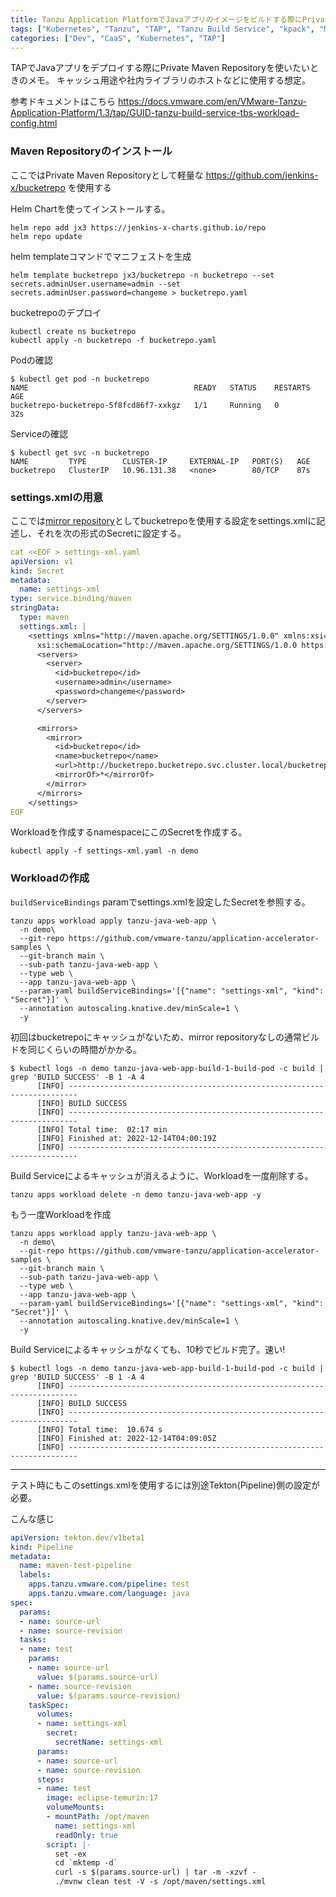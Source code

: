 ```yaml
---
title: Tanzu Application PlatformでJavaアプリのイメージをビルドする際にPrivate Maven Repositoryを参照するメモ
tags: ["Kubernetes", "Tanzu", "TAP", "Tanzu Build Service", "kpack", "Maven"]
categories: ["Dev", "CaaS", "Kubernetes", "TAP"]
---
```


TAPでJavaアプリをデプロイする際にPrivate Maven Repositoryを使いたいときのメモ。
キャッシュ用途や社内ライブラリのホストなどに使用する想定。


参考ドキュメントはこちら
https://docs.vmware.com/en/VMware-Tanzu-Application-Platform/1.3/tap/GUID-tanzu-build-service-tbs-workload-config.html



<!-- toc -->

### Maven Repositoryのインストール

ここではPrivate Maven Repositoryとして軽量な https://github.com/jenkins-x/bucketrepo を使用する

Helm Chartを使ってインストールする。


```
helm repo add jx3 https://jenkins-x-charts.github.io/repo
helm repo update
```


helm templateコマンドでマニフェストを生成

```
helm template bucketrepo jx3/bucketrepo -n bucketrepo --set secrets.adminUser.username=admin --set secrets.adminUser.password=changeme > bucketrepo.yaml
```

bucketrepoのデプロイ


```
kubectl create ns bucketrepo
kubectl apply -n bucketrepo -f bucketrepo.yaml
```

Podの確認

```
$ kubectl get pod -n bucketrepo
NAME                                     READY   STATUS    RESTARTS   AGE
bucketrepo-bucketrepo-5f8fcd86f7-xxkgz   1/1     Running   0          32s
```

Serviceの確認

```
$ kubectl get svc -n bucketrepo 
NAME         TYPE        CLUSTER-IP     EXTERNAL-IP   PORT(S)   AGE
bucketrepo   ClusterIP   10.96.131.38   <none>        80/TCP    87s
```

### settings.xmlの用意


ここでは[mirror repository](https://maven.apache.org/settings.html#mirrors)としてbucketrepoを使用する設定をsettings.xmlに記述し、それを次の形式のSecretに設定する。


```yaml
cat <<EOF > settings-xml.yaml
apiVersion: v1
kind: Secret
metadata:
  name: settings-xml
type: service.binding/maven
stringData:
  type: maven
  settings.xml: |
    <settings xmlns="http://maven.apache.org/SETTINGS/1.0.0" xmlns:xsi="http://www.w3.org/2001/XMLSchema-instance"
      xsi:schemaLocation="http://maven.apache.org/SETTINGS/1.0.0 https://maven.apache.org/xsd/settings-1.0.0.xsd">
      <servers>
        <server>
          <id>bucketrepo</id>
          <username>admin</username>
          <password>changeme</password>
        </server>
      </servers>

      <mirrors>
        <mirror>
          <id>bucketrepo</id>
          <name>bucketrepo</name>
          <url>http://bucketrepo.bucketrepo.svc.cluster.local/bucketrepo</url>
          <mirrorOf>*</mirrorOf>
        </mirror>
      </mirrors>
    </settings>
EOF
```

Workloadを作成するnamespaceにこのSecretを作成する。

```
kubectl apply -f settings-xml.yaml -n demo
```

### Workloadの作成

`buildServiceBindings` paramでsettings.xmlを設定したSecretを参照する。

```
tanzu apps workload apply tanzu-java-web-app \
  -n demo\
  --git-repo https://github.com/vmware-tanzu/application-accelerator-samples \
  --git-branch main \
  --sub-path tanzu-java-web-app \
  --type web \
  --app tanzu-java-web-app \
  --param-yaml buildServiceBindings='[{"name": "settings-xml", "kind": "Secret"}]' \
  --annotation autoscaling.knative.dev/minScale=1 \
  -y
```

初回はbucketrepoにキャッシュがないため、mirror repositoryなしの通常ビルドを同じくらいの時間がかかる。

```
$ kubectl logs -n demo tanzu-java-web-app-build-1-build-pod -c build | grep 'BUILD SUCCESS' -B 1 -A 4
      [INFO] ------------------------------------------------------------------------
      [INFO] BUILD SUCCESS
      [INFO] ------------------------------------------------------------------------
      [INFO] Total time:  02:17 min
      [INFO] Finished at: 2022-12-14T04:00:19Z
      [INFO] ------------------------------------------------------------------------
```



Build Serviceによるキャッシュが消えるように、Workloadを一度削除する。


```
tanzu apps workload delete -n demo tanzu-java-web-app -y
```

もう一度Workloadを作成


```
tanzu apps workload apply tanzu-java-web-app \
  -n demo\
  --git-repo https://github.com/vmware-tanzu/application-accelerator-samples \
  --git-branch main \
  --sub-path tanzu-java-web-app \
  --type web \
  --app tanzu-java-web-app \
  --param-yaml buildServiceBindings='[{"name": "settings-xml", "kind": "Secret"}]' \
  --annotation autoscaling.knative.dev/minScale=1 \
  -y
```

Build Serviceによるキャッシュがなくても、10秒でビルド完了。速い!

```
$ kubectl logs -n demo tanzu-java-web-app-build-1-build-pod -c build | grep 'BUILD SUCCESS' -B 1 -A 4
      [INFO] ------------------------------------------------------------------------
      [INFO] BUILD SUCCESS
      [INFO] ------------------------------------------------------------------------
      [INFO] Total time:  10.674 s
      [INFO] Finished at: 2022-12-14T04:09:05Z
      [INFO] ------------------------------------------------------------------------
```


---

テスト時にもこのsettings.xmlを使用するには別途Tekton(Pipeline)側の設定が必要。

こんな感じ

```yaml
apiVersion: tekton.dev/v1beta1
kind: Pipeline
metadata:
  name: maven-test-pipeline
  labels:
    apps.tanzu.vmware.com/pipeline: test
    apps.tanzu.vmware.com/language: java
spec:
  params:
  - name: source-url
  - name: source-revision
  tasks:
  - name: test
    params:
    - name: source-url
      value: $(params.source-url)
    - name: source-revision
      value: $(params.source-revision)
    taskSpec:
      volumes:
      - name: settings-xml
        secret:
          secretName: settings-xml
      params:
      - name: source-url
      - name: source-revision
      steps:
      - name: test
        image: eclipse-temurin:17
        volumeMounts:
        - mountPath: /opt/maven
          name: settings-xml
          readOnly: true
        script: |-
          set -ex
          cd `mktemp -d`
          curl -s $(params.source-url) | tar -m -xzvf -
          ./mvnw clean test -V -s /opt/maven/settings.xml
```